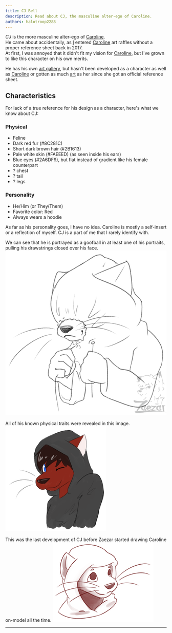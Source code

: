 ```yaml
---
title: CJ Bell
description: Read about CJ, the masculine alter-ego of Caroline.
authors: halotroop2288
---
```


*CJ* is the more masculine alter-ego of [Caroline].<br>
He came about accidentally, as [I] entered [Caroline] art raffles
without a proper reference sheet back in 2017.<br>
At first, I was annoyed that it didn't fit my vision for [Caroline],
but I've grown to like this character on his own merits.

He has his own [art gallery](art-gallery), but hasn't been developed as a character as well as [Caroline]
or gotten as much [art](../caroline/art-gallery) as her since she got an official reference sheet.

## Characteristics

For lack of a true reference for his design as a character,
here's what we know about CJ:

### Physical

- Feline
- Dark red fur (#8C281C)
- Short dark brown hair (#2B1613)
- Pale white skin (#FAEEED) (as seen inside his ears)
- Blue eyes (#2A6DF9), but flat instead of gradient like his female counterpart
- ? chest
- ? tail
- ? legs

### Personality

- He/Him (or They/Them)
- Favorite color: Red
- Always wears a hoodie

As far as his personality goes, I have no idea. Caroline is mostly a self-insert or a reflection of myself. CJ is a part of me that I rarely identify with.

We can see that he is portrayed as a goofball in at least one of his portraits, pulling his drawstrings closed over his face.<br>
[![Hoodie - Zaezar, March 2017](images/hoodie_by_zaezar.png)](https://www.deviantart.com/zaezardraws/art/Doodle-Hoodie-670498589 "An unshaded sketch bust of CJ facing to the left, pullling the drawstrings shut on his hood to close over his face, leaving his muzzle poking out")

All of his known physical traits were revealed in this image.<br>
[![CJ - Zaezar, June 2017](images/cj_by_zaezar.png "A flat-color doodle of CJ, seen in a wrinkled grey hoodie with messy hair, winking at the viewer from the right")](art-gallery)

This was the last development of CJ before Zaezar started drawing Caroline on-model all the time.
[![Treat - Zaezar, October 2017](images/cj_treat_by_zaezar.png)](https://www.deviantart.com/zaezardraws/art/Art-or-Treat-Round-2-712744021 "A soft-shaded uncolored sketch headshot of CJ looking up at the viewer from the left")

---

<!-- Static Links -->

[Caroline]:/caroline/characters/caroline
[I]:/caroline
